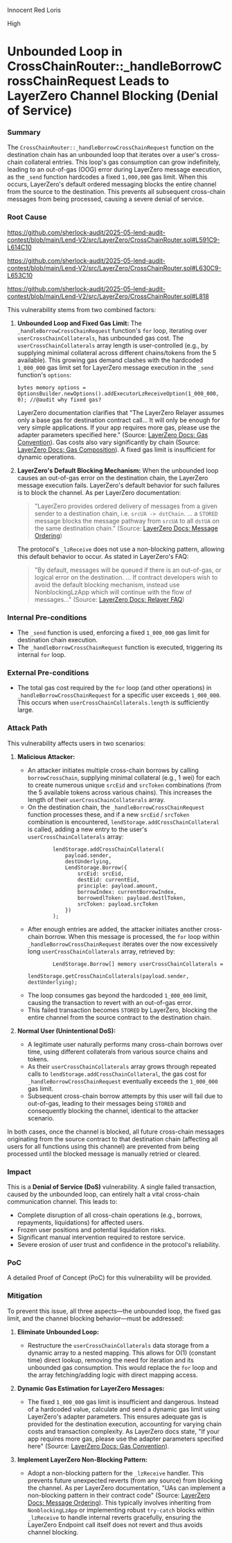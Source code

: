 Innocent Red Loris

High

# Unbounded Loop in CrossChainRouter::_handleBorrowCrossChainRequest Leads to LayerZero Channel Blocking (Denial of Service)

### Summary

The `CrossChainRouter::_handleBorrowCrossChainRequest` function on the destination chain has an unbounded loop that iterates over a user's cross-chain collateral entries. This loop's gas consumption can grow indefinitely, leading to an out-of-gas (OOG) error during LayerZero message execution, as the `_send` function hardcodes a fixed `1,000,000` gas limit. When this occurs, LayerZero's default ordered messaging blocks the entire channel from the source to the destination. This prevents all subsequent cross-chain messages from being processed, causing a severe denial of service.

### Root Cause

https://github.com/sherlock-audit/2025-05-lend-audit-contest/blob/main/Lend-V2/src/LayerZero/CrossChainRouter.sol#L591C9-L614C10

https://github.com/sherlock-audit/2025-05-lend-audit-contest/blob/main/Lend-V2/src/LayerZero/CrossChainRouter.sol#L630C9-L653C10

https://github.com/sherlock-audit/2025-05-lend-audit-contest/blob/main/Lend-V2/src/LayerZero/CrossChainRouter.sol#L818

This vulnerability stems from two combined factors:

1.  **Unbounded Loop and Fixed Gas Limit:** The `_handleBorrowCrossChainRequest` function's `for` loop, iterating over `userCrossChainCollaterals`, has unbounded gas cost. The `userCrossChainCollaterals` array length is user-controlled (e.g., by supplying minimal collateral across different chains/tokens from the 5 available). This growing gas demand clashes with the hardcoded `1_000_000` gas limit set for LayerZero message execution in the `_send` function's `options`:
    ```solidity
    bytes memory options = OptionsBuilder.newOptions().addExecutorLzReceiveOption(1_000_000, 0); //@audit why fixed gas?
    ```
    LayerZero documentation clarifies that "The LayerZero Relayer assumes only a base gas for destination contract call... It will only be enough for very simple applications. If your app requires more gas, please use the adapter parameters specified here." (Source: [LayerZero Docs: Gas Convention](https://docs.layerzero.network/v1/developers/evm/relayer/layerzero-relayer#gas-convention)). Gas costs also vary significantly by chain (Source: [LayerZero Docs: Gas Composition](https://docs.layerzero.network/v1/developers/evm/relayer/overview#gas-composition)). A fixed gas limit is insufficient for dynamic operations.

2.  **LayerZero's Default Blocking Mechanism:** When the unbounded loop causes an out-of-gas error on the destination chain, the LayerZero message execution fails. LayerZero's default behavior for such failures is to block the channel. As per LayerZero documentation:
    > "LayerZero provides ordered delivery of messages from a given sender to a destination chain, i.e. `srcUA -> dstChain`. ... a `STORED` message blocks the message pathway from `srcUA` to all `dstUA` on the same destination chain."
    (Source: [LayerZero Docs: Message Ordering](https://docs.layerzero.network/v2/concepts/protocol/message-properties#message-ordering))

    The protocol's `_lzReceive` does not use a non-blocking pattern, allowing this default behavior to occur. As stated in LayerZero's FAQ:
    > "By default, messages will be queued if there is an out-of-gas, or logical error on the destination. ... If contract developers wish to avoid the default blocking mechanism, instead use NonblockingLzApp which will continue with the flow of messages..."
    (Source: [LayerZero Docs: Relayer FAQ](https://docs.layerzero.network/v1/developers/evm/troubleshooting/faq#what-is-a-relayer))


### Internal Pre-conditions

* The `_send` function is used, enforcing a fixed `1_000_000` gas limit for destination chain execution.
* The `_handleBorrowCrossChainRequest` function is executed, triggering its internal `for` loop.


### External Pre-conditions

* The total gas cost required by the `for` loop (and other operations) in `_handleBorrowCrossChainRequest` for a specific user exceeds `1_000_000`. This occurs when `userCrossChainCollaterals.length` is sufficiently large.


### Attack Path

This vulnerability affects users in two scenarios:

1.  **Malicious Attacker:**
    * An attacker initiates multiple cross-chain borrows by calling `borrowCrossChain`, supplying minimal collateral (e.g., 1 wei) for each to create numerous unique `srcEid` and `srcToken` combinations (from the 5 available tokens across various chains). This increases the length of their `userCrossChainCollaterals` array.
    * On the destination chain, the `_handleBorrowCrossChainRequest` function processes these, and if a new `srcEid` / `srcToken` combination is encountered, `lendStorage.addCrossChainCollateral` is called, adding a new entry to the user's `userCrossChainCollaterals` array:
        ```solidity
                lendStorage.addCrossChainCollateral(
                    payload.sender,
                    destUnderlying,
                    LendStorage.Borrow({
                        srcEid: srcEid,
                        destEid: currentEid,
                        principle: payload.amount,
                        borrowIndex: currentBorrowIndex,
                        borrowedlToken: payload.destlToken,
                        srcToken: payload.srcToken
                    })
                );
        ```
    * After enough entries are added, the attacker initiates another cross-chain borrow. When this message is processed, the `for` loop within `_handleBorrowCrossChainRequest` iterates over the now excessively long `userCrossChainCollaterals` array, retrieved by:
        ```solidity
                LendStorage.Borrow[] memory userCrossChainCollaterals =
                    lendStorage.getCrossChainCollaterals(payload.sender, destUnderlying);
        ```
    * The loop consumes gas beyond the hardcoded `1_000_000` limit, causing the transaction to revert with an out-of-gas error.
    * This failed transaction becomes `STORED` by LayerZero, blocking the entire channel from the source contract to the destination chain.

2.  **Normal User (Unintentional DoS):**
    * A legitimate user naturally performs many cross-chain borrows over time, using different collaterals from various source chains and tokens.
    * As their `userCrossChainCollaterals` array grows through repeated calls to `lendStorage.addCrossChainCollateral`, the gas cost for `_handleBorrowCrossChainRequest` eventually exceeds the `1_000_000` gas limit.
    * Subsequent cross-chain borrow attempts by this user will fail due to out-of-gas, leading to their messages being `STORED` and consequently blocking the channel, identical to the attacker scenario.

In both cases, once the channel is blocked, all future cross-chain messages originating from the source contract to that destination chain (affecting all users for all functions using this channel) are prevented from being processed until the blocked message is manually retried or cleared.


### Impact

This is a **Denial of Service (DoS)** vulnerability. A single failed transaction, caused by the unbounded loop, can entirely halt a vital cross-chain communication channel. This leads to:

* Complete disruption of all cross-chain operations (e.g., borrows, repayments, liquidations) for affected users.
* Frozen user positions and potential liquidation risks.
* Significant manual intervention required to restore service.
* Severe erosion of user trust and confidence in the protocol's reliability.


### PoC

A detailed Proof of Concept (PoC) for this vulnerability will be provided.

### Mitigation

To prevent this issue, all three aspects—the unbounded loop, the fixed gas limit, and the channel blocking behavior—must be addressed:

1.  **Eliminate Unbounded Loop:**
    * Restructure the `userCrossChainCollaterals` data storage from a dynamic array to a nested mapping. This allows for O(1) (constant time) direct lookup, removing the need for iteration and its unbounded gas consumption. This would replace the `for` loop and the array fetching/adding logic with direct mapping access.

2.  **Dynamic Gas Estimation for LayerZero Messages:**
    * The fixed `1_000_000` gas limit is insufficient and dangerous. Instead of a hardcoded value, calculate and send a dynamic gas limit using LayerZero's adapter parameters. This ensures adequate gas is provided for the destination execution, accounting for varying chain costs and transaction complexity. As LayerZero docs state, "If your app requires more gas, please use the adapter parameters specified here" (Source: [LayerZero Docs: Gas Convention](https://docs.layerzero.network/v1/developers/evm/relayer/layerzero-relayer#gas-convention)).

3.  **Implement LayerZero Non-Blocking Pattern:**
    * Adopt a non-blocking pattern for the `_lzReceive` handler. This prevents future unexpected reverts (from any source) from blocking the channel. As per LayerZero documentation, "UAs can implement a non-blocking pattern in their contract code" (Source: [LayerZero Docs: Message Ordering](https://docs.layerzero.network/v2/concepts/protocol/message-properties#message-ordering)). This typically involves inheriting from `NonblockingLzApp` or implementing robust `try-catch` blocks within `_lzReceive` to handle internal reverts gracefully, ensuring the LayerZero Endpoint call itself does not revert and thus avoids channel blocking.